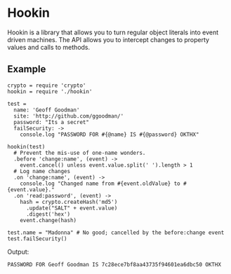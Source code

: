 Hookin
======

Hookin is a library that allows you to turn regular object literals into event
driven machines. The API allows you to intercept changes to property values
and calls to methods.

## Example

```coffee-script
crypto = require 'crypto'
hookin = require './hookin'

test = 
  name: 'Geoff Goodman'
  site: 'http://github.com/ggoodman/'
  password: "Its a secret"
  failSecurity: ->
    console.log "PASSWORD FOR #{@name} IS #{@password} OKTHX"

hookin(test)
  # Prevent the mis-use of one-name wonders.
  .before 'change:name', (event) ->
    event.cancel() unless event.value.split(' ').length > 1
  # Log name changes
  .on 'change:name', (event) ->
    console.log "Changed name from #{event.oldValue} to #{event.value}."
  .on 'read:password', (event) ->
    hash = crypto.createHash('md5')
      .update("SALT" + event.value)
      .digest('hex')
    event.change(hash)

test.name = "Madonna" # No good; cancelled by the before:change event
test.failSecurity()
```

Output:
```
PASSWORD FOR Geoff Goodman IS 7c28ece7bf8aa43735f94601ea6dbc50 OKTHX
```
